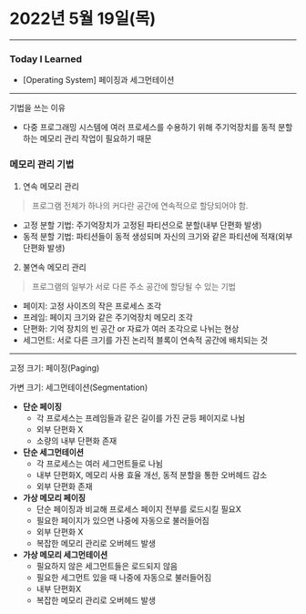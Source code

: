 # 2022년 5월 19일(목) 

---

### Today I Learned 

- [Operating System] 페이징과 세그먼테이션 

---

기법을 쓰는 이유 

- 다중 프로그래밍 시스템에 여러 프로세스를 수용하기 위해 주기억장치를 동적 분할하는 메모리 관리 작업이 필요하기 때문 

### 메모리 관리 기법 

1. 연속 메모리 관리 

> 프로그램 전체가 하나의 커다란 공간에 연속적으로 할당되어야 함.

- 고정 분할 기법: 주기억장치가 고정된 파티션으로 분할(내부 단편화 발생)
- 동적 분할 기법: 파티션들이 동적 생성되며 자신의 크기와 같은 파티션에 적재(외부 단편화 발생)

2. 불연속 메모리 관리

> 프로그램의 일부가 서로 다른 주소 공간에 할당될 수 있는 기법

- 페이지: 고정 사이즈의 작은 프로세스 조각 
- 프레임: 페이지 크기와 같은 주기억장치 메모리 조각
- 단편화: 기억 장치의 빈 공간 or 자료가 여러 조각으로 나뉘는 현상
- 세그먼트: 서로 다른 크기를 가진 논리적 블록이 연속적 공간에 배치되는 것 

---

고정 크기: 페이징(Paging)

가변 크기: 세그먼테이션(Segmentation)

- **단순 페이징** 
  -  각 프로세스는 프레임들과 같은 길이를 가진 균등 페이지로 나뉨
  - 외부 단편화 X
  - 소량의 내부 단편화 존재 
- **단순 세그먼테이션** 
  - 각 프로세스는 여러 세그먼트들로 나뉨
  - 내부 단편화X, 메모리 사용 효율 개선, 동적 분할을 통한 오버헤드 감소
  - 외부 단편화 존재
- **가상 메모리 페이징**
  - 단순 페이징과 비교해 프로세스 페이지 전부를 로드시킬 필요X
  - 필요한 페이지가 있으면 나중에 자동으로 불러들어짐
  - 외부 단편화 X
  - 복잡한 메모리 관리로 오버헤드 발생 
- **가상 메모리 세그먼테이션** 
  - 필요하지 않은 세그먼트들은 로드되지 않음
  - 필요한 세그먼트 있을 때 나중에 자동으로 불러들어짐
  - 내부 단편화X
  - 복잡한 메모리 관리로 오버헤드 발생 